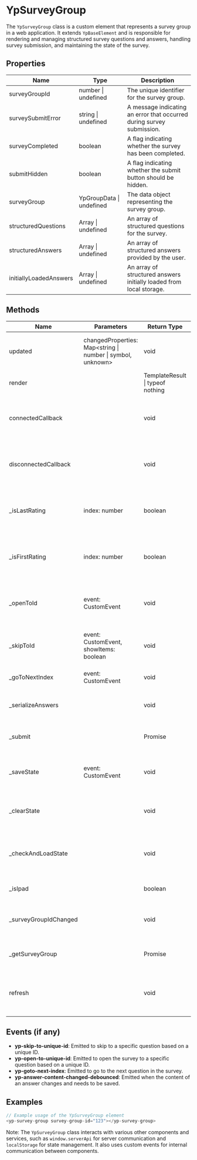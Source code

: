 # YpSurveyGroup

The `YpSurveyGroup` class is a custom element that represents a survey group in a web application. It extends `YpBaseElement` and is responsible for rendering and managing structured survey questions and answers, handling survey submission, and maintaining the state of the survey.

## Properties

| Name                   | Type                                  | Description                                                                 |
|------------------------|---------------------------------------|-----------------------------------------------------------------------------|
| surveyGroupId          | number \| undefined                   | The unique identifier for the survey group.                                 |
| surveySubmitError      | string \| undefined                   | A message indicating an error that occurred during survey submission.       |
| surveyCompleted        | boolean                               | A flag indicating whether the survey has been completed.                    |
| submitHidden           | boolean                               | A flag indicating whether the submit button should be hidden.               |
| surveyGroup            | YpGroupData \| undefined              | The data object representing the survey group.                              |
| structuredQuestions    | Array<YpStructuredQuestionData> \| undefined | An array of structured questions for the survey.                            |
| structuredAnswers      | Array<YpStructuredAnswer> \| undefined | An array of structured answers provided by the user.                        |
| initiallyLoadedAnswers | Array<YpStructuredAnswer> \| undefined | An array of structured answers initially loaded from local storage.         |

## Methods

| Name                  | Parameters                          | Return Type | Description                                                                 |
|-----------------------|-------------------------------------|-------------|-----------------------------------------------------------------------------|
| updated               | changedProperties: Map<string \| number \| symbol, unknown> | void        | Called after the element’s properties have been updated.                    |
| render                |                                     | TemplateResult \| typeof nothing | Renders the survey group content.                                           |
| connectedCallback     |                                     | void        | Lifecycle callback that is called when the element is added to the document.|
| disconnectedCallback  |                                     | void        | Lifecycle callback that is called when the element is removed from the document.|
| _isLastRating         | index: number                       | boolean     | Determines if the current question is the last rating question in a sequence.|
| _isFirstRating        | index: number                       | boolean     | Determines if the current question is the first rating question in a sequence.|
| _openToId             | event: CustomEvent                  | void        | Opens the survey to a specific question based on a unique ID.               |
| _skipToId             | event: CustomEvent, showItems: boolean | void        | Skips to a specific question in the survey based on a unique ID.            |
| _goToNextIndex        | event: CustomEvent                  | void        | Scrolls to the next question in the survey.                                 |
| _serializeAnswers     |                                     | void        | Serializes the answers from the survey questions.                           |
| _submit               |                                     | Promise<void> | Submits the survey answers to the server.                                   |
| _saveState            | event: CustomEvent                  | void        | Saves the current state of the survey answers to local storage.             |
| _clearState           |                                     | void        | Clears the saved state of the survey from local storage.                    |
| _checkAndLoadState    |                                     | void        | Checks for and loads the saved state of the survey from local storage.      |
| _isIpad               |                                     | boolean     | Checks if the current device is an iPad.                                    |
| _surveyGroupIdChanged |                                     | void        | Called when the `surveyGroupId` property changes.                           |
| _getSurveyGroup       |                                     | Promise<void> | Retrieves the survey group data from the server.                            |
| refresh               |                                     | void        | Refreshes the survey group settings and applies necessary configurations.   |

## Events (if any)

- **yp-skip-to-unique-id**: Emitted to skip to a specific question based on a unique ID.
- **yp-open-to-unique-id**: Emitted to open the survey to a specific question based on a unique ID.
- **yp-goto-next-index**: Emitted to go to the next question in the survey.
- **yp-answer-content-changed-debounced**: Emitted when the content of an answer changes and needs to be saved.

## Examples

```typescript
// Example usage of the YpSurveyGroup element
<yp-survey-group survey-group-id="123"></yp-survey-group>
```

Note: The `YpSurveyGroup` class interacts with various other components and services, such as `window.serverApi` for server communication and `localStorage` for state management. It also uses custom events for internal communication between components.
